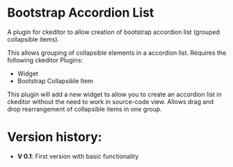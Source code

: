 # Bootstrap Accordion List
A plugin for ckeditor to allow creation of bootstrap accordion list (grouped collapsible items).

This allows grouping of collapsible elements in a accordion list.
Requires the following ckeditor Plugins:
 - Widget
 - Bootstrap Collapsible Item
 
This plugin will add a new widget to allow you to create an accordion list in ckeditor without the need to work in source-code view.
Allows drag and drop rearrangement of collapsible items in one group.

# Version history:  

- __V 0.1__: First version with basic functionality